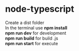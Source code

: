# node-typescript
Create a dist folder<br>
In the terminal use **npm install**<br>
**npm run dev** for development<br>
**npm run build** for build .js<br>
**npm run start** for execute


